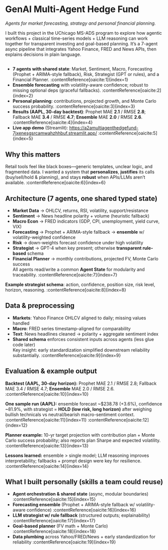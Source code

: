 # GenAI Multi-Agent Hedge Fund
_Agents for market forecasting, strategy and personal financial planning._

I built this project in the UChicago MS-ADS program to explore how agentic workflows + classical time-series models + LLM reasoning can work together for transparent investing and goal-based planning. It’s a 7-agent async pipeline that integrates Yahoo Finance, FRED and News APIs, then explains decisions in plain language.


## 
- **7 agents with shared state**: Market, Sentiment, Macro, Forecasting (Prophet + ARIMA-style fallback), Risk, Strategist (GPT or rules), and a Financial Planner. :contentReference[oaicite:1]{index=1}  
- **Ensemble forecasting** with volatility-aware confidence; robust to missing optional deps (graceful fallbacks). :contentReference[oaicite:2]{index=2}  
- **Personal planning**: contributions, projected growth, and Monte Carlo success probability. :contentReference[oaicite:3]{index=3}  
- **Results (AAPL, 30-day backtest)**: Prophet MAE **2.1** / RMSE **2.8**; Fallback MAE **3.4** / RMSE **4.7**; **Ensemble** MAE **2.0** / RMSE **2.6**. :contentReference[oaicite:4]{index=4}  
- **Live app demo** (Streamlit): https://a2amultiagenthedgefund-7jxenesgsrcamwahzhhbuf.streamlit.app/ :contentReference[oaicite:5]{index=5}


## Why this matters
Retail tools feel like black boxes—generic templates, unclear logic, and fragmented data. I wanted a system that **personalizes**, **justifies** its calls (buy/sell/hold & planning), and stays **robust** when APIs/LLMs aren’t available. :contentReference[oaicite:6]{index=6}


## Architecture (7 agents, one shared typed state)
- **Market Data** → OHLCV, returns, RSI, volatility, support/resistance  
- **Sentiment** → News headline polarity + volume (heuristic fallback)  
- **Macro Econ** → FRED indicators (GDP, CPI, unemployment, yield curve, VIX)  
- **Forecasting** → Prophet + ARIMA-style fallback → **ensemble** w/ volatility-weighted confidence  
- **Risk** → down-weights forecast confidence under high volatility  
- **Strategist** → GPT-4 when key present; otherwise **transparent rule-based** schema  
- **Financial Planner** → monthly contributions, projected FV, Monte Carlo success  
All agents read/write a common **Agent State** for modularity and traceability. :contentReference[oaicite:7]{index=7}

**Example strategist schema**: action, confidence, position size, risk level, horizon, reasoning. :contentReference[oaicite:8]{index=8}


## Data & preprocessing
- **Markets**: Yahoo Finance OHLCV aligned to daily; missing values handled  
- **Macro**: FRED series timestamp-aligned for comparability  
- **Text**: News headlines cleaned → polarity + aggregate sentiment index  
- **Shared schema** enforces consistent inputs across agents (less glue code later)  
Key insight: early standardization simplified downstream reliability substantially. :contentReference[oaicite:9]{index=9}


## Evaluation & example output
**Backtest (AAPL, 30-day horizon):** Prophet MAE 2.1 / RMSE 2.8; Fallback MAE 3.4 / RMSE 4.7; **Ensemble** MAE 2.0 / RMSE 2.6. :contentReference[oaicite:10]{index=10}

**One sample run (AAPL):** ensemble forecast ~$238.78 (+3.6%), confidence ~81.9%, with strategist = **HOLD (low risk, long horizon)** after weighing bullish technicals vs neutral/bearish macro-sentiment context. :contentReference[oaicite:11]{index=11} :contentReference[oaicite:12]{index=12}

**Planner example:** 10-yr target projection with contribution plan + Monte Carlo success probability; also reports plan Sharpe and expected volatility. :contentReference[oaicite:13]{index=13}

**Lessons learned:** ensemble > single model; LLM reasoning improves interpretability; fallbacks + prompt design were key for resilience. :contentReference[oaicite:14]{index=14}


## What I built personally (skills a team could reuse)
- **Agent orchestration & shared state** (async, modular boundaries) :contentReference[oaicite:15]{index=15}  
- **Forecasting ensemble** (Prophet + ARIMA-style fallback w/ volatility-aware confidence) :contentReference[oaicite:16]{index=16}  
- **LLM strategist w/ rule fallback** (structured outputs; explainability) :contentReference[oaicite:17]{index=17}  
- **Goal-based planner** (FV math + Monte Carlo) :contentReference[oaicite:18]{index=18}  
- **Data plumbing** across Yahoo/FRED/News + early standardization for reliability :contentReference[oaicite:19]{index=19}

